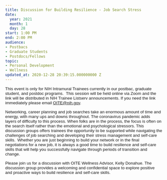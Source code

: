 ```yaml
---
title: Discussion for Building Resilience - Job Search Stress
date:
  year: 2021
  month: 1
  day: 28
start: 1:00 PM
end: 2:00 PM
audience:
- Postbacs
- Graduate Students
- Postdocs/Fellows
topic:
- Personal Development
- Wellness
updated_at: 2020-12-28 20:39:15.000000000 Z
---
```

<span style="font-family: arial, helvetica, sans-serif; font-size:
10pt;">This event is only for NIH Intramural Trainees currently in our
postbac, graduate student, and postdoc programs.  This session will be
held online via Zoom and the link will be distributed in NIH Trainee
Listserv announcements. If you need the link immediately please email
OITE@nih.gov. </span>

<span style="font-family: arial, helvetica, sans-serif; font-size:
10pt;">Networking, career planning and job searches take an enormous
amount of time and energy, with many ups and downs throughout. The
coronavirus pandemic adds layers of difficulty to this process. When
folks are in the process, the focus is often on the search itself rather
than the emotional and psychological stressors. This discussion groups
offers trainees the opportunity to be supported while navigating the
challenges of job searching and developing their stress management and
self-care skills.  Whether you are just beginning to build your network
or in the final negotiations for a new job, it is always a good time to
build resilience and self-care skills that will help you successfully
navigate through periods of transition and change.  </span>

<span style="font-family: arial, helvetica, sans-serif; font-size:
10pt;">Please join us for a discussion with OITE Wellness Advisor, Kelly
Donahue. The discussion group provides a welcoming and confidential
space to explore positive and proactive ways to build resilience and
self-care skills.</span>
